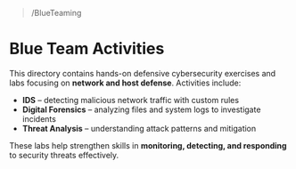 > /BlueTeaming
# Blue Team Activities

This directory contains hands-on defensive cybersecurity exercises and labs focusing on **network and host defense**. 
Activities include:  

- **IDS** – detecting malicious network traffic with custom rules  
- **Digital Forensics** – analyzing files and system logs to investigate incidents  
- **Threat Analysis** – understanding attack patterns and mitigation  

These labs help strengthen skills in **monitoring, detecting, and responding** to security threats effectively.
